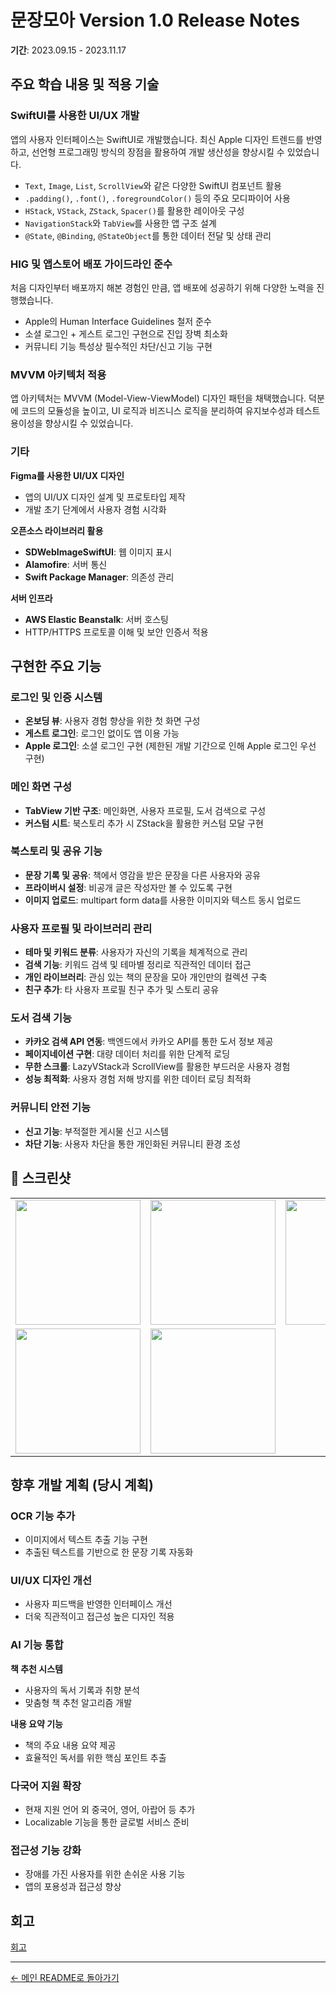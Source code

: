 # 문장모아 Version 1.0 Release Notes
**기간**: 2023.09.15 - 2023.11.17

## 주요 학습 내용 및 적용 기술

### SwiftUI를 사용한 UI/UX 개발

앱의 사용자 인터페이스는 SwiftUI로 개발했습니다. 최신 Apple 디자인 트렌드를 반영하고, 선언형 프로그래밍 방식의 장점을 활용하여 개발 생산성을 향상시킬 수 있었습니다.

- `Text`, `Image`, `List`, `ScrollView`와 같은 다양한 SwiftUI 컴포넌트 활용
- `.padding()`, `.font()`, `.foregroundColor()` 등의 주요 모디파이어 사용
- `HStack`, `VStack`, `ZStack`, `Spacer()`를 활용한 레이아웃 구성
- `NavigationStack`와 `TabView`를 사용한 앱 구조 설계
- `@State`, `@Binding`, `@StateObject`를 통한 데이터 전달 및 상태 관리

### HIG 및 앱스토어 배포 가이드라인 준수

처음 디자인부터 배포까지 해본 경험인 만큼, 앱 배포에 성공하기 위해 다양한 노력을 진행했습니다.

- Apple의 Human Interface Guidelines 철저 준수
- 소셜 로그인 + 게스트 로그인 구현으로 진입 장벽 최소화
- 커뮤니티 기능 특성상 필수적인 차단/신고 기능 구현

### MVVM 아키텍처 적용

앱 아키텍처는 MVVM (Model-View-ViewModel) 디자인 패턴을 채택했습니다. 덕분에 코드의 모듈성을 높이고, UI 로직과 비즈니스 로직을 분리하여 유지보수성과 테스트 용이성을 향상시킬 수 있었습니다.

### 기타

**Figma를 사용한 UI/UX 디자인**
- 앱의 UI/UX 디자인 설계 및 프로토타입 제작
- 개발 초기 단계에서 사용자 경험 시각화

**오픈소스 라이브러리 활용**
- **SDWebImageSwiftUI**: 웹 이미지 표시
- **Alamofire**: 서버 통신
- **Swift Package Manager**: 의존성 관리

**서버 인프라**
- **AWS Elastic Beanstalk**: 서버 호스팅
- HTTP/HTTPS 프로토콜 이해 및 보안 인증서 적용

## 구현한 주요 기능

### 로그인 및 인증 시스템
- **온보딩 뷰**: 사용자 경험 향상을 위한 첫 화면 구성
- **게스트 로그인**: 로그인 없이도 앱 이용 가능
- **Apple 로그인**: 소셜 로그인 구현 (제한된 개발 기간으로 인해 Apple 로그인 우선 구현)

### 메인 화면 구성
- **TabView 기반 구조**: 메인화면, 사용자 프로필, 도서 검색으로 구성
- **커스텀 시트**: 북스토리 추가 시 ZStack을 활용한 커스텀 모달 구현

### 북스토리 및 공유 기능
- **문장 기록 및 공유**: 책에서 영감을 받은 문장을 다른 사용자와 공유
- **프라이버시 설정**: 비공개 글은 작성자만 볼 수 있도록 구현
- **이미지 업로드**: multipart form data를 사용한 이미지와 텍스트 동시 업로드

### 사용자 프로필 및 라이브러리 관리
- **테마 및 키워드 분류**: 사용자가 자신의 기록을 체계적으로 관리
- **검색 기능**: 키워드 검색 및 테마별 정리로 직관적인 데이터 접근
- **개인 라이브러리**: 관심 있는 책의 문장을 모아 개인만의 컬렉션 구축
- **친구 추가**: 타 사용자 프로필 친구 추가 및 스토리 공유

### 도서 검색 기능
- **카카오 검색 API 연동**: 백엔드에서 카카오 API를 통한 도서 정보 제공
- **페이지네이션 구현**: 대량 데이터 처리를 위한 단계적 로딩
- **무한 스크롤**: LazyVStack과 ScrollView를 활용한 부드러운 사용자 경험
- **성능 최적화**: 사용자 경험 저해 방지를 위한 데이터 로딩 최적화

### 커뮤니티 안전 기능
- **신고 기능**: 부적절한 게시물 신고 시스템
- **차단 기능**: 사용자 차단을 통한 개인화된 커뮤니티 환경 조성

## 📱 스크린샷

<table>
<tr>
<td align="center"><img src="https://github.com/user-attachments/assets/c236d30c-c20f-4357-b002-dfd22d992b90" width="200"></td>
<td align="center"><img src="https://github.com/user-attachments/assets/5c51373c-cf79-4a84-80de-ad5c2db62c70" width="200"></td>
<td align="center"><img src="https://github.com/user-attachments/assets/5b19fb5b-d47b-4085-bdea-58b75822fc93" width="200"></td>
<td align="center"><img src="https://github.com/user-attachments/assets/98d0bbe8-022a-483a-8b6e-d32cd8b44f8c" width="200"></td>
</tr>
<tr>
<td align="center"><img src="https://github.com/user-attachments/assets/52383d08-5ea6-4d3b-8fa6-bd38d1838c8e" width="200"></td>
<td align="center"><img src="https://github.com/user-attachments/assets/228931f1-e4bc-46b7-bcb6-3d8afcdb8cbb" width="200"></td>
<td align="center" colspan="2"><!-- 추가 스크린샷 공간 --></td>
</tr>
</table>

## 향후 개발 계획 (당시 계획)

### OCR 기능 추가
- 이미지에서 텍스트 추출 기능 구현
- 추출된 텍스트를 기반으로 한 문장 기록 자동화

### UI/UX 디자인 개선
- 사용자 피드백을 반영한 인터페이스 개선
- 더욱 직관적이고 접근성 높은 디자인 적용

### AI 기능 통합
**책 추천 시스템**
- 사용자의 독서 기록과 취향 분석
- 맞춤형 책 추천 알고리즘 개발

**내용 요약 기능**
- 책의 주요 내용 요약 제공
- 효율적인 독서를 위한 핵심 포인트 추출

### 다국어 지원 확장
- 현재 지원 언어 외 중국어, 영어, 아랍어 등 추가
- Localizable 기능을 통한 글로벌 서비스 준비

### 접근성 기능 강화
- 장애를 가진 사용자를 위한 손쉬운 사용 기능
- 앱의 포용성과 접근성 향상

## 회고
[회고](https://iyungui.netlify.app/dev/2024/retrospective-quotehub-1/)

---

[← 메인 README로 돌아가기](../README.md)
